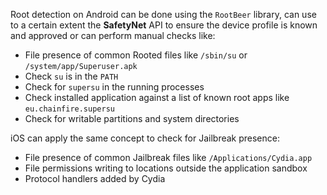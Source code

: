 Root detection on Android can be done using the `RootBeer` library, can use to a certain extent the **SafetyNet**
API to ensure the device profile is known and approved or can perform manual checks like:

* File presence of common Rooted files like `/sbin/su` or `/system/app/Superuser.apk`
* Check `su` is in the `PATH`
* Check for `supersu` in the running processes
* Check installed application against a list of known root apps like `eu.chainfire.supersu`
* Check for writable partitions and system directories

iOS can apply the same concept to check for Jailbreak presence:

* File presence of common Jailbreak files like `/Applications/Cydia.app`
* File permissions writing to locations outside the application sandbox
* Protocol handlers added by Cydia


